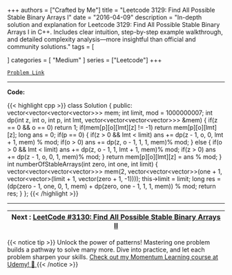 
+++
authors = ["Crafted by Me"]
title = "Leetcode 3129: Find All Possible Stable Binary Arrays I"
date = "2016-04-09"
description = "In-depth solution and explanation for Leetcode 3129: Find All Possible Stable Binary Arrays I in C++. Includes clear intuition, step-by-step example walkthrough, and detailed complexity analysis—more insightful than official and community solutions."
tags = [
    
]
categories = [
    "Medium"
]
series = ["Leetcode"]
+++



[`Problem Link`](https://leetcode.com/problems/find-all-possible-stable-binary-arrays-i/description/)

---

**Code:**

{{< highlight cpp >}}
class Solution {
public:
    vector<vector<vector<vector<int>>>> mem;
    int limit, mod = 1000000007;
    int dp(int z, int o, int p, int lmt, vector<vector<vector<vector<int>>>> &mem) {
        if(z == 0 && o == 0) return 1;
        if(mem[p][o][lmt][z] != -1) return mem[p][o][lmt][z];
        long ans = 0;
        if(p == 0) {
            if(z > 0 && lmt < limit)    ans += dp(z - 1, o, 0, lmt + 1, mem) % mod;
            if(o > 0)                   ans += dp(z, o - 1, 1, 1, mem)% mod;
        } else {
            if(o > 0 && lmt < limit)    ans += dp(z, o - 1, 1, lmt + 1, mem)% mod;
            if(z > 0)                   ans += dp(z - 1, o, 0, 1, mem)% mod;
        }
        return mem[p][o][lmt][z] = ans % mod;
    }
    int numberOfStableArrays(int zero, int one, int limit) {
        vector<vector<vector<vector<int>>>> mem(2, vector<vector<vector<int>>>(one + 1, vector<vector<int>>(limit + 1, vector<int>(zero + 1, -1))));
        this->limit = limit;
        long res  = (dp(zero - 1, one, 0, 1, mem) +
                     dp(zero, one - 1, 1, 1, mem)) % mod;
        return res;
    }
};
{{< /highlight >}}


---


| Next : [LeetCode #3130: Find All Possible Stable Binary Arrays II](grid47.xyz/leetcode_3130) |
| --- |
{{< notice tip >}}
Unlock the power of patterns! Mastering one problem builds a pathway to solve many more. Dive into practice, and let each problem sharpen your skills. [Check out my Momentum Learning course at Udemy! 🚀 ](https://www.udemy.com/course/algorithms-and-data-structures-in-cpp/)
{{< /notice >}}

